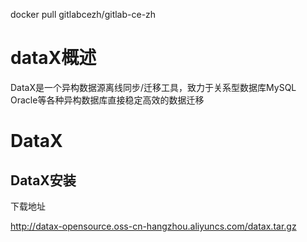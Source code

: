 
docker pull gitlabcezh/gitlab-ce-zh

# dataX概述

DataX是一个异构数据源离线同步/迁移工具，致力于关系型数据库MySQL Oracle等各种异构数据库直接稳定高效的数据迁移




# DataX

## DataX安装

下载地址 

http://datax-opensource.oss-cn-hangzhou.aliyuncs.com/datax.tar.gz



